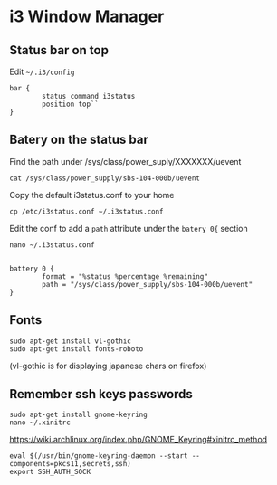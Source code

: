 i3 Window Manager
=================

Status bar on top
-----------------

Edit ```~/.i3/config```

```
bar {
        status_command i3status
        position top``
}
```


Batery on the status bar
------------------------

Find the path under /sys/class/power_suply/XXXXXXX/uevent

    cat /sys/class/power_supply/sbs-104-000b/uevent

Copy the default i3status.conf to your home

    cp /etc/i3status.conf ~/.i3status.conf
    
Edit the conf to add a ```path``` attribute under the ```batery 0{``` section

    nano ~/.i3status.conf


    battery 0 {
            format = "%status %percentage %remaining"
            path = "/sys/class/power_supply/sbs-104-000b/uevent"
    }


Fonts
---------------------------

    sudo apt-get install vl-gothic
    sudo apt-get install fonts-roboto

(vl-gothic is for displaying japanese chars on firefox)


Remember ssh keys passwords
---------------------------

    sudo apt-get install gnome-keyring
    nano ~/.xinitrc
    
https://wiki.archlinux.org/index.php/GNOME_Keyring#xinitrc_method

```
eval $(/usr/bin/gnome-keyring-daemon --start --components=pkcs11,secrets,ssh)
export SSH_AUTH_SOCK

```